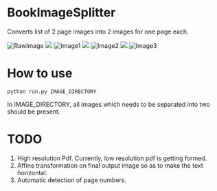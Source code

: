 # BookImageSplitter
Converts list of 2 page images into 2 images for one page each.

<!-- :---------: | :-----------: | ----------: -->
![RawImage](https://drive.google.com/uc?export=view&id=1MHokX938oPe9COpjTKM4BesBd-td8RcT) ![](https://docs.microsoft.com/en-us/windows/win32/uxguide/images/vis-icons-image6.png) ![Image1](https://drive.google.com/uc?export=view&id=1YkB_b4mi4-CeOwJBjyBhMl5SjKx-FOPJ) ![](https://docs.microsoft.com/en-us/windows/win32/uxguide/images/vis-icons-image6.png) ![Image2](https://drive.google.com/uc?export=view&id=1MZrYKsL4_08OfPy6QD3SqGi7mLqyKae0) ![](https://drive.google.com/uc?export=view&id=1a4_a3u7e_pBRj0vzGQhFUhyP8his3jnX) ![Image3](https://drive.google.com/uc?export=view&id=1KTBCrRtjhbC2vII2ZquNgn1EjmG0tiQr)

# How to use
`python run.py IMAGE_DIRECTORY`

In IMAGE_DIRECTORY, all images which needs to be separated into two should be present.

# TODO
1. High resolution Pdf. Currently, low resolution pdf is getting formed.
2. Affine transformation on final output image so as to make the text horizontal.
3. Automatic detection of page numbers.
